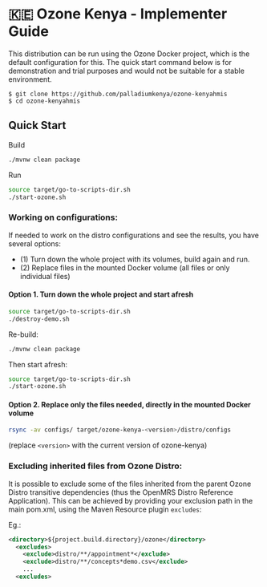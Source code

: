 # 🇰🇪 Ozone Kenya - Implementer Guide

This distribution can be run using the Ozone Docker project, which is the default configuration for this. The quick start command below is for demonstration and trial purposes and would not be suitable for a stable environment.

```
$ git clone https://github.com/palladiumkenya/ozone-kenyahmis
$ cd ozone-kenyahmis
```

## Quick Start

Build
```bash
./mvnw clean package
```

Run
```bash
source target/go-to-scripts-dir.sh
./start-ozone.sh
```

### Working on configurations:

If needed to work on the distro configurations and see the results, you have several options:
- (1) Turn down the whole project with its volumes, build again and run.
- (2) Replace files in the mounted Docker volume (all files or only individual files)

#### Option 1. Turn down the whole project and start afresh
```bash
source target/go-to-scripts-dir.sh
./destroy-demo.sh
```

Re-build:
```bash
./mvnw clean package
```

Then start afresh:
```bash
source target/go-to-scripts-dir.sh
./start-ozone.sh
```

#### Option 2. Replace only the files needed, directly in the mounted Docker volume
```bash
rsync -av configs/ target/ozone-kenya-<version>/distro/configs
```
(replace `<version>` with the current version of ozone-kenya)

### Excluding inherited files from Ozone Distro:

It is possible to exclude some of the files inherited from the parent Ozone Distro transitive dependencies (thus the OpenMRS Distro Reference Application).
This can be achieved by providing your exclusion path in the main pom.xml, using the Maven Resource plugin `excludes`:

Eg.:
```xml
<directory>${project.build.directory}/ozone</directory>
  <excludes>
    <exclude>distro/**/appointment*</exclude>
    <exclude>distro/**/concepts*demo.csv</exclude>
    ...
  <excludes>
```
